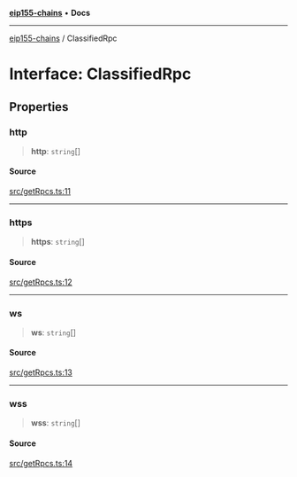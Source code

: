 [**eip155-chains**](../README.md) • **Docs**

***

[eip155-chains](../globals.md) / ClassifiedRpc

# Interface: ClassifiedRpc

## Properties

### http

> **http**: `string`[]

#### Source

[src/getRpcs.ts:11](https://github.com/ivanzzeth/eip155-chains/blob/22c7ef2cf5ad8b30c8773b9a336fe5b8ea173773/src/getRpcs.ts#L11)

***

### https

> **https**: `string`[]

#### Source

[src/getRpcs.ts:12](https://github.com/ivanzzeth/eip155-chains/blob/22c7ef2cf5ad8b30c8773b9a336fe5b8ea173773/src/getRpcs.ts#L12)

***

### ws

> **ws**: `string`[]

#### Source

[src/getRpcs.ts:13](https://github.com/ivanzzeth/eip155-chains/blob/22c7ef2cf5ad8b30c8773b9a336fe5b8ea173773/src/getRpcs.ts#L13)

***

### wss

> **wss**: `string`[]

#### Source

[src/getRpcs.ts:14](https://github.com/ivanzzeth/eip155-chains/blob/22c7ef2cf5ad8b30c8773b9a336fe5b8ea173773/src/getRpcs.ts#L14)
